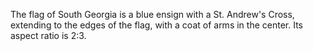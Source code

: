 The flag of South Georgia is a blue ensign with a St. Andrew's Cross, extending to the edges of the flag, with a coat of arms in the center. Its aspect ratio is 2:3.